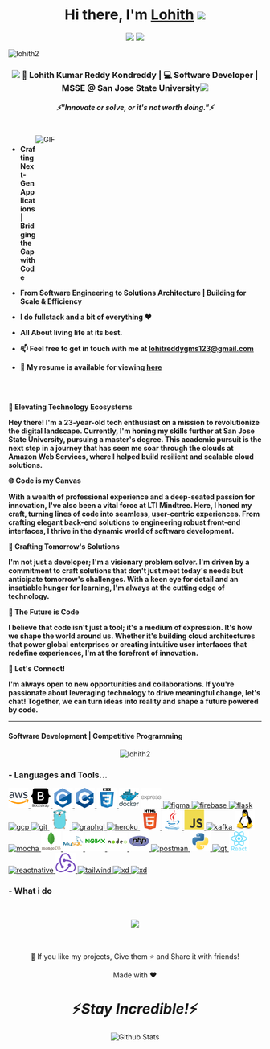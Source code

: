 <div align="center">
   <h1>Hi there, I'm <a href="">Lohith</a> <img src="https://media.giphy.com/media/hvRJCLFzcasrR4ia7z/giphy.gif" width="30px"> </h1>  
</div>
<p align='center'>
   <a href="https://www.linkedin.com/in/lohith-456b/"><img height="30" src="https://img.icons8.com/?size=2x&id=13930&format=png"></a> <a href="https://lohithkumarreddy-portfolio.netlify.app/"><img height="30" src="https://img.icons8.com/?size=2x&id=LoyAjcvVKv1K&format=png"></a>   <p align="left"> <img src="https://komarev.com/ghpvc/?username=lohith2&label=Profile%20views&color=0e75b6&style=flat" alt="lohith2" /> </p>         
 </p>

<div align="center">
<h3><img src="https://media.giphy.com/media/WUlplcMpOCEmTGBtBW/giphy.gif" width="30"> 🙎 Lohith Kumar Reddy Kondreddy | 💻 Software Developer | MSSE @ San Jose State University<img src="https://media.giphy.com/media/WUlplcMpOCEmTGBtBW/giphy.gif" width="30"></h3>
</div>

 </p>
 
 <h5 align="center">
   <i>⚡️"Innovate or solve, or it's not worth doing."⚡️</i>
  </h5>
 
 
<br />
<img align="right" height="270px" width="450px" alt="GIF" src="https://www.infomazeelite.com/wp-content/uploads/2022/02/Hire-MERN-Stack-Developers-from-us.png" />
<p align="center">
  <h4>

     
 - Crafting Next-Gen Applications | Bridging the Gap with Code
 
 - From Software Engineering to Solutions Architecture | Building for Scale & Efficiency
 
 - I do fullstack and a bit of everything :heart:
 
 - All About living life at its best.

 - 📫 Feel free to get in touch with me at **lohitreddygms123@gmail.com**

 - 📄 My resume is available for viewing **[here](https://drive.google.com/file/d/1K3jR4g4MHfV4S_72ToP3t0xPuB5OsiiA/view?usp=sharing)**

<br></br>

🚀 **Elevating Technology Ecosystems**

Hey there! I'm a 23-year-old tech enthusiast on a mission to revolutionize the digital landscape. Currently, I'm honing my skills further at San Jose State University, pursuing a master's degree. This academic pursuit is the next step in a journey that has seen me soar through the clouds at Amazon Web Services, where I helped build resilient and scalable cloud solutions.

🌐 **Code is my Canvas**

With a wealth of professional experience and a deep-seated passion for innovation, I've also been a vital force at LTI Mindtree. Here, I honed my craft, turning lines of code into seamless, user-centric experiences. From crafting elegant back-end solutions to engineering robust front-end interfaces, I thrive in the dynamic world of software development.

🔧 **Crafting Tomorrow's Solutions**

I'm not just a developer; I'm a visionary problem solver. I'm driven by a commitment to craft solutions that don't just meet today's needs but anticipate tomorrow's challenges. With a keen eye for detail and an insatiable hunger for learning, I'm always at the cutting edge of technology.

🌟 **The Future is Code**

I believe that code isn't just a tool; it's a medium of expression. It's how we shape the world around us. Whether it's building cloud architectures that power global enterprises or creating intuitive user interfaces that redefine experiences, I'm at the forefront of innovation.

🔗 **Let's Connect!**

I'm always open to new opportunities and collaborations. If you're passionate about leveraging technology to drive meaningful change, let's chat! Together, we can turn ideas into reality and shape a future powered by code.

---
 
 <p align="center">
  <h4> Software Development | Competitive Programming </h4>
   </p>

<!--  -->
<p align="center" ><img align="" width="500px" height="500px" src="https://github-readme-stats.vercel.app/api/top-langs?username=lohith2&show_icons=true&locale=en&layout=compact" alt="lohith2" /></p>
</p>

### - Languages and Tools...

<p align="left"> <a href="https://aws.amazon.com" target="_blank" rel="noreferrer"> <img src="https://raw.githubusercontent.com/devicons/devicon/master/icons/amazonwebservices/amazonwebservices-original-wordmark.svg" alt="aws" width="40" height="40"/> </a> <a href="https://getbootstrap.com" target="_blank" rel="noreferrer"> <img src="https://raw.githubusercontent.com/devicons/devicon/master/icons/bootstrap/bootstrap-plain-wordmark.svg" alt="bootstrap" width="40" height="40"/> </a> <a href="https://www.cprogramming.com/" target="_blank" rel="noreferrer"> <img src="https://raw.githubusercontent.com/devicons/devicon/master/icons/c/c-original.svg" alt="c" width="40" height="40"/> </a> <a href="https://www.w3schools.com/cpp/" target="_blank" rel="noreferrer"> <img src="https://raw.githubusercontent.com/devicons/devicon/master/icons/cplusplus/cplusplus-original.svg" alt="cplusplus" width="40" height="40"/> </a> <a href="https://www.w3schools.com/css/" target="_blank" rel="noreferrer"> <img src="https://raw.githubusercontent.com/devicons/devicon/master/icons/css3/css3-original-wordmark.svg" alt="css3" width="40" height="40"/> </a> <img src="https://raw.githubusercontent.com/devicons/devicon/master/icons/docker/docker-original-wordmark.svg" alt="docker" width="40" height="40"/> </a> <a href="https://expressjs.com" target="_blank" rel="noreferrer"> <img src="https://raw.githubusercontent.com/devicons/devicon/master/icons/express/express-original-wordmark.svg" alt="express" width="40" height="40"/> </a> <a href="https://www.figma.com/" target="_blank" rel="noreferrer"> <img src="https://www.vectorlogo.zone/logos/figma/figma-icon.svg" alt="figma" width="40" height="40"/> </a> <a href="https://firebase.google.com/" target="_blank" rel="noreferrer"> <img src="https://www.vectorlogo.zone/logos/firebase/firebase-icon.svg" alt="firebase" width="40" height="40"/> </a> <a href="https://flask.palletsprojects.com/" target="_blank" rel="noreferrer"> <img src="https://www.vectorlogo.zone/logos/pocoo_flask/pocoo_flask-icon.svg" alt="flask" width="40" height="40"/> </a> <a href="https://cloud.google.com" target="_blank" rel="noreferrer"> <img src="https://www.vectorlogo.zone/logos/google_cloud/google_cloud-icon.svg" alt="gcp" width="40" height="40"/> </a> <a href="https://git-scm.com/" target="_blank" rel="noreferrer"> <img src="https://www.vectorlogo.zone/logos/git-scm/git-scm-icon.svg" alt="git" width="40" height="40"/> </a> <a href="https://golang.org" target="_blank" rel="noreferrer"> <img src="https://raw.githubusercontent.com/devicons/devicon/master/icons/go/go-original.svg" alt="go" width="40" height="40"/> </a> <a href="https://graphql.org" target="_blank" rel="noreferrer"> <img src="https://www.vectorlogo.zone/logos/graphql/graphql-icon.svg" alt="graphql" width="40" height="40"/> </a> <a href="https://heroku.com" target="_blank" rel="noreferrer"> <img src="https://www.vectorlogo.zone/logos/heroku/heroku-icon.svg" alt="heroku" width="40" height="40"/> </a> <a href="https://www.w3.org/html/" target="_blank" rel="noreferrer"> <img src="https://raw.githubusercontent.com/devicons/devicon/master/icons/html5/html5-original-wordmark.svg" alt="html5" width="40" height="40"/> </a> <a href="https://www.java.com" target="_blank" rel="noreferrer"> <img src="https://raw.githubusercontent.com/devicons/devicon/master/icons/java/java-original.svg" alt="java" width="40" height="40"/> </a> <a href="https://developer.mozilla.org/en-US/docs/Web/JavaScript" target="_blank" rel="noreferrer"> <img src="https://raw.githubusercontent.com/devicons/devicon/master/icons/javascript/javascript-original.svg" alt="javascript" width="40" height="40"/> </a> <a href="https://kafka.apache.org/" target="_blank" rel="noreferrer"> <img src="https://www.vectorlogo.zone/logos/apache_kafka/apache_kafka-icon.svg" alt="kafka" width="40" height="40"/> </a><a href="https://www.linux.org/" target="_blank" rel="noreferrer"> <img src="https://raw.githubusercontent.com/devicons/devicon/master/icons/linux/linux-original.svg" alt="linux" width="40" height="40"/> </a> <a href="https://mochajs.org" target="_blank" rel="noreferrer"> <img src="https://www.vectorlogo.zone/logos/mochajs/mochajs-icon.svg" alt="mocha" width="40" height="40"/> </a> <a href="https://www.mongodb.com/" target="_blank" rel="noreferrer"> <img src="https://raw.githubusercontent.com/devicons/devicon/master/icons/mongodb/mongodb-original-wordmark.svg" alt="mongodb" width="40" height="40"/> </a> <a href="https://www.mysql.com/" target="_blank" rel="noreferrer"> <img src="https://raw.githubusercontent.com/devicons/devicon/master/icons/mysql/mysql-original-wordmark.svg" alt="mysql" width="40" height="40"/> </a> <a href="https://www.nginx.com" target="_blank" rel="noreferrer"> <img src="https://raw.githubusercontent.com/devicons/devicon/master/icons/nginx/nginx-original.svg" alt="nginx" width="40" height="40"/> </a> <a href="https://nodejs.org" target="_blank" rel="noreferrer"> <img src="https://raw.githubusercontent.com/devicons/devicon/master/icons/nodejs/nodejs-original-wordmark.svg" alt="nodejs" width="40" height="40"/> </a> <a href="https://www.php.net" target="_blank" rel="noreferrer"> <img src="https://raw.githubusercontent.com/devicons/devicon/master/icons/php/php-original.svg" alt="php" width="40" height="40"/> </a> <a href="https://postman.com" target="_blank" rel="noreferrer"> <img src="https://www.vectorlogo.zone/logos/getpostman/getpostman-icon.svg" alt="postman" width="40" height="40"/> </a> <a href="https://www.python.org" target="_blank" rel="noreferrer"> <img src="https://raw.githubusercontent.com/devicons/devicon/master/icons/python/python-original.svg" alt="python" width="40" height="40"/> </a> <a href="https://www.qt.io/" target="_blank" rel="noreferrer"> <img src="https://upload.wikimedia.org/wikipedia/commons/0/0b/Qt_logo_2016.svg" alt="qt" width="40" height="40"/> </a> <a href="https://reactjs.org/" target="_blank" rel="noreferrer"> <img src="https://raw.githubusercontent.com/devicons/devicon/master/icons/react/react-original-wordmark.svg" alt="react" width="40" height="40"/> </a> <a href="https://reactnative.dev/" target="_blank" rel="noreferrer"> <img src="https://reactnative.dev/img/header_logo.svg" alt="reactnative" width="40" height="40"/> </a> <a href="https://redux.js.org" target="_blank" rel="noreferrer"> <img src="https://raw.githubusercontent.com/devicons/devicon/master/icons/redux/redux-original.svg" alt="redux" width="40" height="40"/> </a> <a href="https://tailwindcss.com/" target="_blank" rel="noreferrer"> <img src="https://www.vectorlogo.zone/logos/tailwindcss/tailwindcss-icon.svg" alt="tailwind" width="40" height="40"/> </a> <a href="https://www.adobe.com/products/xd.html" target="_blank" rel="noreferrer"> <img src="https://cdn.worldvectorlogo.com/logos/adobe-xd.svg" alt="xd" width="40" height="40"/> </a><a href="" target="_blank" rel="noreferrer"> <img src="https://img.icons8.com/?size=2x&id=71257&format=png" alt="xd" width="40" height="40"/> </a> </p>



<!--
### - Blogs 🌱
-->
<!--
<p align="center">
  <a href="https://dev.to/hemant">
    <img src="https://raw.githubusercontent.com/8bithemant/8bithemant/master/svg/blogs/devto.svg"> 
  </a>
</p>
-->



 ### - What i do


<br />

<p align="center">
   <img src="https://media4.giphy.com/media/VTtANKl0beDFQRLDTh/giphy.gif?cid=ecf05e47um9nzykkyv26se8pq9qv7b2o63nrokvc3y205ee2&ep=v1_gifs_search&rid=giphy.gif&ct=g" />
   </p>
<br />

<p align="center">💙 If you like my projects, Give them ⭐ and Share it with friends!</p>
</p>
<p align="center">Made with ❤️</p>

<h1 align='center'>⚡️<i>Stay Incredible!</i>⚡️</h1>

<p align="center">
        <img src="https://raw.githubusercontent.com/mayhemantt/mayhemantt/Update/svg/Bottom.svg" alt="Github Stats" />
</p>
